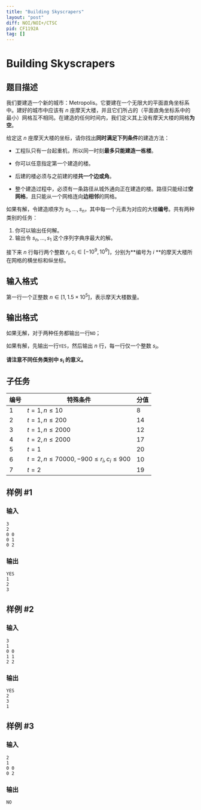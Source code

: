 ```yaml
---
title: "Building Skyscrapers"
layout: "post"
diff: NOI/NOI+/CTSC
pid: CF1192A
tag: []
---
```


# Building Skyscrapers

## 题目描述

我们要建造一个新的城市：Metropolis。它要建在一个无限大的平面直角坐标系中。建好的城市中应该有 $n$ 座摩天大楼，并且它们所占的（平面直角坐标系中的最小）网格互不相同。在建造的任何时间内，我们定义其上没有摩天大楼的网格**为空**。

给定这 $n$ 座摩天大楼的坐标，请你找出**同时满足下列条件**的建造方法：

- 工程队只有一台起重机，所以同一时刻**最多只能建造一栋楼**。

- 你可以任意指定第一个建造的楼。

- 后建的楼必须与之前建的楼**共一个边或角**。

- 整个建造过程中，必须有一条路径从城外通向正在建造的楼。路径只能经过**空网格**，且只能从一个网格连向**边相邻**的网格。

如果有解，令建造顺序为 $s_1,...,s_n$，其中每一个元素为对应的大楼**编号**。共有两种类别的任务：

1. 你可以输出任何解。
2. 输出令 $s_n,...,s_1$ 这个序列字典序最大的解。


接下来 $n$ 行每行两个整数 $r_i,c_i\in[-10^9,10^9]$，分别为**编号为 $i$ **的摩天大楼所在网格的横坐标和纵坐标。

## 输入格式

第一行一个正整数 $n\in[1,1.5\times10^5]$，表示摩天大楼数量。

## 输出格式

如果无解，对于两种任务都输出一行`NO`；

如果有解，先输出一行`YES`，然后输出 $n$ 行，每一行仅一个整数 $s_i$。

**请注意不同任务类别中 $s_i$ 的意义。**

## 子任务

| 编号 | 特殊条件                              | 分值 |
| ---- | ------------------------------------- | ---- |
| 1    | $t=1,n\le10$                          | 8    |
| 2    | $t=1,n\le200$                         | 14   |
| 3    | $t=1,n\le2000$                        | 12   |
| 4    | $t=2,n\le2000$                        | 17   |
| 5    | $t=1$                                 | 20   |
| 6    | $t=2,n\le70000,-900\le r_i,c_i\le900$ | 10   |
| 7    | $t=2$                                 | 19   |

## 样例 #1

### 输入

```
3
2
0 0
0 1
0 2

```

### 输出

```
YES
1
2
3

```

## 样例 #2

### 输入

```
3
1
0 0
1 1
2 2

```

### 输出

```
YES
2
3
1

```

## 样例 #3

### 输入

```
2
1
0 0
0 2

```

### 输出

```
NO

```

